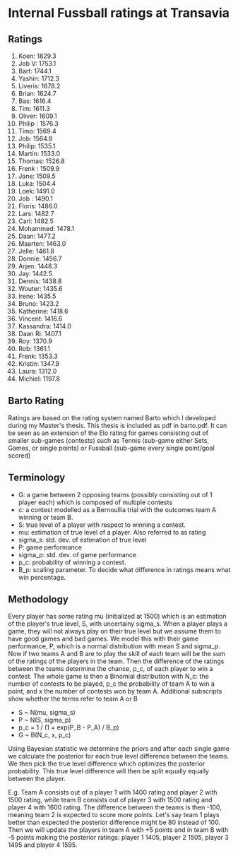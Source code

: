 # Internal Fussball ratings at Transavia
## Ratings
1. Koen: 1829.3 
2. Job V: 1753.1 
3. Bart: 1744.1 
4. Yashin: 1712.3 
5. Liveris: 1678.2 
6. Brian: 1624.7 
7. Bas: 1616.4 
8. Tim: 1611.3 
9. Oliver: 1609.1 
10. Philip : 1576.3 
11. Timo: 1569.4 
12. Job: 1564.8 
13. Philip: 1535.1 
14. Martin: 1533.0 
15. Thomas: 1526.8 
16. Frenk : 1509.9 
17. Jane: 1509.5 
18. Luka: 1504.4 
19. Loek: 1491.0 
20. Job : 1490.1 
21. Floris: 1486.0 
22. Lars: 1482.7 
23. Carl: 1482.5 
24. Mohammed: 1478.1 
25. Daan: 1477.2 
26. Maarten: 1463.0 
27. Jelle: 1461.8 
28. Donnie: 1456.7 
29. Arjen: 1448.3 
30. Jay: 1442.5 
31. Dennis: 1438.8 
32. Wouter: 1435.6 
33. Irene: 1435.5 
34. Bruno: 1423.2 
35. Katherine: 1418.6 
36. Vincent: 1416.6 
37. Kassandra: 1414.0 
38. Daan Ri: 1407.1 
39. Roy: 1370.9 
40. Rob: 1361.1 
41. Frenk: 1353.3 
42. Kristin: 1347.9 
43. Laura: 1312.0 
44. Michiel: 1197.8 

## Barto Rating
Ratings are based on the rating system named Barto which I developed during my Master's thesis. This thesis is included as pdf in barto.pdf. It can be seen as an extension of the Elo rating for games consisting out of smaller sub-games (contests) such as Tennis (sub-game either Sets, Games, or single points) or Fussball (sub-game every single point/goal scored)
## Terminology
- G: a game between 2 opposing teams (possibly consisting out of 1 player each) which is composed of multiple contests
- c: a contest modelled as a Bernoullia trial with the outcomes team A winning or team B.
- S: true level of a player with respect to winning a contest.
- mu: estimation of true level of a player. Also referred to as rating
- sigma_s: std. dev. of estimation of true level
- P: game performance
- sigma_p: std. dev. of game performance
- p_c: probability of winning a contest.
- B_p: scaling parameter. To decide what difference in ratings means what win percentage.
## Methodology
Every player has some rating mu (initialized at 1500) which is an estimation of the player's true level, S, with uncertainy sigma_s. When a player plays a game, they will not always play on their true level but we assume them to have good games and bad games. We model this with their game performance, P, which is a normal distribution with mean S and sigma_p. Now if two teams A and B are to play the skill of each team will be the sum of the ratings of the players in the team. Then the difference of the ratings between the teams determine the chance, p_c, of each player to win a contest. The whole game is then a Binomial distribution with N_c: the number of contests to be played, p_c the probability of team A to win a point, and x the number of contests won by team A. Additional subscripts show whether the terms refer to team A or B
- S ~ N(mu, sigma_s)
- P ~ N(S, sigma_p)
- p_c = 1 / (1 + exp(P_B - P_A) / B_p)
- G ~ B(N_c, x, p_c)

Using Bayesian statistic we determine the priors and after each single game we calculate the posterior for each true level difference between the teams. We then pick the true level difference which optimizes the posterior probability. This true level difference will then be split equally equally between the player. 

E.g. Team A consists out of a player 1 with 1400 rating and player 2 with 1500 rating, while team B consists out of player 3 with 1500 rating and player 4 with 1600 rating. The difference between the teams is then -100, meaning team 2 is expected to score more points. Let's say team 1 plays better than expected the posterior difference might be 80 instead of 100. Then we will update the players in team A with +5 points and in team B with -5 points making the posterior ratings: player 1 1405, player 2 1505, player 3 1495 and player 4 1595.